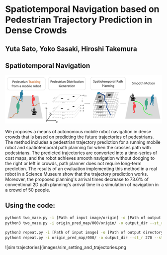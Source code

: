 # Spatiotemporal Navigation based on Pedestrian Trajectory Prediction in Dense Crowds

## Yuta Sato, Yoko Sasaki, Hiroshi Takemura

## Spatiotemporal Navigation

![overview](images/overview.png)

We proposes a means of autonomous mobile robot navigation in dense crowds that is based on predicting the future trajectories of pedestrians.
The method includes a pedestrian trajectory prediction for a running mobile robot and spatiotemporal path planning for when the crosses path with pedestrians.
The predicted trajectories are converted into a time-series of cost maps, and the robot achieves smooth navigation without dodging to the right or left in crowds, path planner does not require long-term prediction.
The results of an evaluation implementing this method in a real robot in a Science Museum show that the trajectory prediction works. Moreover, the proposed planning's arrival times decrease to 73.6% of conventional 2D path planning's arrival time in a simulation of navigation in a crowd of 50 people.

## **Using the code:**

```bash
python3 two_maze.py -i [Path of input image/origin] -o [Path of output directory for simulation images] --st_r [y of a start] --st_c [x of a start] --go_r [y of a goal] --go_c [x of a goal]
python3 two_maze.py -i origin_pred_map/000/origin/ -o output_dir --st_r 270 --st_c 160 --go_r 130 --go_c 240
```

```bash
python3 repeat.py -i [Path of input image] -o [Path of output directory for simulation images] --st_r [y of a start] --st_c [x of a start] --go_r [y of a goal] --go_c [x of a goal]
python3 repeat.py -i origin_pred_map/000/ -o output_dir --st_r 270 --st_c 160 --go_r 130 --go_c 240
```

![sim trajectories](images/sim_setting_and_trajectories.png
